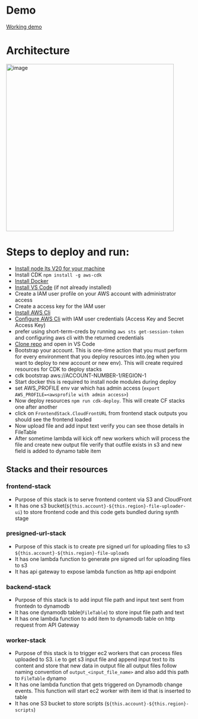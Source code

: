# Demo 
[Working demo](https://drive.google.com/file/d/1Jo9x24CxLVttQWeQcBsVCjLixGuRho4e/view?usp=sharing)

# Architecture
<img width="452" alt="image" src="https://github.com/naveenaraipole97/file_upload_app2/assets/144768728/732a3715-e052-4aca-b5d6-8658cc073b73">


# Steps to deploy and run:
- [Install node lts V20 for your machine](https://nodejs.org/en/download)
- Install CDK `npm install -g aws-cdk`
- [Install Docker](https://docs.docker.com/engine/install/) 
- [Install VS Code](https://code.visualstudio.com/download) (if not already installed)
- Create a IAM user profile on your AWS account with administrator access
- Create a access key for the IAM user
- [Install AWS Cli](https://docs.aws.amazon.com/cli/latest/userguide/getting-started-install.html)
- [Configure AWS Cli](https://docs.aws.amazon.com/cli/latest/userguide/cli-chap-configure.html) with IAM user credentials (Access Key and Secret Access Key)
- prefer using short-term-creds by running `aws sts get-session-token` and configuring aws cli with the returned credentials
- [Clone repo](https://github.com/naveenaraipole97/file_upload_app2.git) and open in VS Code
- Bootstrap your account. This is one-time action that you must perform for every environment that you deploy resources into.(eg when you want to deploy to new account or new env). This will create required resources for CDK to deploy stacks
- cdk bootstrap aws://ACCOUNT-NUMBER-1/REGION-1
- Start docker this is required to install node modules during deploy
- set AWS_PROFILE env var which has admin access (`export AWS_PROFILE=<awsprofile with admin access>`)
- Now deploy resources `npm run cdk-deploy`. This will create CF stacks one after another
- click on `FrontendStack.CloudFrontURL` from frontend stack outputs you should see the frontend loaded 
- Now upload file and add input text verify you can see those details in FileTable
- After sometime lambda will kick off new workers which will process the file and create new output file verify that outfile exists in s3 and new field is added to dynamo table item


## Stacks and their resources

### frontend-stack
- Purpose of this stack is to serve frontend content via S3 and CloudFront
- It has one s3 bucket(`${this.account}-${this.region}-file-uploader-ui`) to store frontend code and this code gets bundled during synth stage 

### presigned-url-stack
- Purpose of this stack is to create pre signed url for uploading files to s3 `${this.account}-${this.region}-file-uploads`
- It has one lambda function to generate pre signed url for uploading files to s3
- It has api gateway to expose lambda function as http api endpoint

### backend-stack
- Purpose of this stack is to add input file path and input text sent from frontedn to dynamodb
- It has one dynamodb table(`FileTable`) to store input file path and text
- It has one lambda function to add item to dynamodb table on http request from API Gateway

### worker-stack
- Purpose of this stack is to trigger ec2 workers that can process files uploaded to S3. i.e to get s3 input file and append input text to its content and store that new data in output file all output files follow naming convention of `output_<input_file_name>` and also add this path to `FileTable` dynamo
- It has one lambda function that gets triggered on Dynamodb change events. This function will start ec2 worker with item id that is inserted to table
- It has one S3 bucket to store scripts (`${this.account}-${this.region}-scripts`)

